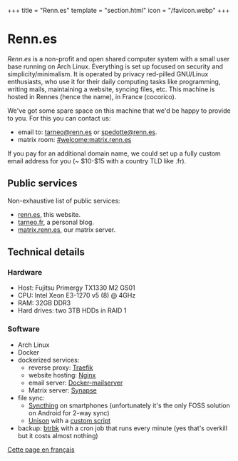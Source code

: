 +++
title = "Renn.es"
template = "section.html"
icon = "/favicon.webp"
+++

# Renn.es

*Renn.es* is a non-profit and open shared computer system with a small user base running on Arch Linux. Everything is set up focused on security and simplicity/minimalism. It is operated by privacy red-pilled GNU/Linux enthusiasts, who use it for their daily computing tasks like programming, writing mails, maintaining a website, syncing files, etc. This machine is hosted in Rennes (hence the name), in France (cocorico).

We've got some spare space on this machine that we'd be happy to provide to you. For this you can contact us:

- email to: <tarneo@renn.es> or <spedotte@renn.es>.
- matrix room: [#welcome:matrix.renn.es](https://matrix.to/#/#welcome:matrix.renn.es)

If you pay for an additional domain name, we could set up a fully custom email address for you (\~ \$10-\$15 with a country TLD like .fr).

## Public services

Non-exhaustive list of public services:

- [renn.es](https://renn.es), this website.
- [tarneo.fr](https://tarneo.fr), a personal blog.
- [matrix.renn.es](https://matrix.to/#/#welcome:matrix.renn.es), our matrix server.


## Technical details

### Hardware

- Host: Fujitsu Primergy TX1330 M2 GS01
- CPU: Intel Xeon E3-1270 v5 (8) @ 4GHz
- RAM: 32GB DDR3
- Hard drives: two 3TB HDDs in RAID 1

### Software

- Arch Linux
- Docker
- dockerized services:
    - reverse proxy: [Traefik](https://traefik.io/traefik/)
    - website hosting: [Nginx](https://hub.docker.com/_/nginx)
    - email server: [Docker-mailserver](https://docker-mailserver.github.io/docker-mailserver/latest/)
    - Matrix server: [Synapse](https://hub.docker.com/r/matrixdotorg/synapse)
- file sync:
    - [Syncthing](https://syncthing.net/) on smartphones (unfortunately it's the only FOSS solution on Android for 2-way sync)
    - [Unison](https://github.com/bcpierce00/unison) with a [custom script](https://github.com/tarneaux/.f/blob/master/zsh/.config/scripts/unison-sync)
- backup: [btrbk](https://github.com/digint/btrbk) with a cron job that runs every minute (yes that's overkill but it costs almost nothing)

[Cette page en français](/fr/)
